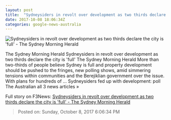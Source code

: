 ```yaml
---
layout: post
title:  "Sydneysiders in revolt over development as two thirds declare the city is 'full' - The Sydney Morning Herald"
date: 2017-10-08 18:06:34Z
categories: google-news-australia
---
```


![Sydneysiders in revolt over development as two thirds declare the city is 'full' - The Sydney Morning Herald](http://www.smh.com.au/content/dam/images/g/w/3/k/t/3/image.related.socialLead.620x349.gywl1c.png/1507489653837.jpg)

The Sydney Morning Herald Sydneysiders in revolt over development as two thirds declare the city is 'full' The Sydney Morning Herald More than two-thirds of people believe Sydney is full and property development should be pushed to the fringes, new polling shows, amid simmering tensions within communities and the Berejiklian government over the issue. With plans for hundreds of ... Sydneysiders fed up with development: poll The Australian all 3 news articles »


Full story on F3News: [Sydneysiders in revolt over development as two thirds declare the city is 'full' - The Sydney Morning Herald](http://www.f3nws.com/n/ezkQXD)

> Posted on: Sunday, October 8, 2017 6:06:34 PM
